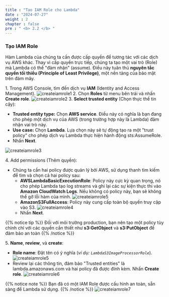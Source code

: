 ```yaml
---
title : "Tạo IAM Role cho Lambda"
date : "2024-07-27" 
weight : 2 
chapter : false
pre : " <b> 2.2 </b> "
---
```


### Tạo IAM Role

Hàm Lambda của chúng ta cần được cấp quyền để tương tác với các dịch vụ AWS khác. Thay vì cấp quyền trực tiếp, chúng ta tạo một vai trò (Role) mà Lambda có thể "đảm nhận" (assume). Điều này tuân thủ **nguyên tắc quyền tối thiểu (Principle of Least Privilege)**, một nền tảng của bảo mật trên đám mây.

1\. Trong AWS Console, tìm đến dịch vụ **IAM** (Identity and Access Management).
![createiamrole1](/images/image23.png)
2\. Chọn **Roles** từ menu bên trái và nhấn **Create role**.
![createiamrole2](/images/image33.png)
3\. **Select trusted entity** (Chọn thực thể tin cậy):
+ **Trusted entity type:** Chọn **AWS service**. Điều này có nghĩa là bạn đang cho phép một dịch vụ của AWS (trong trường hợp này là Lambda) đảm nhận vai trò này.
+  **Use case:** Chọn **Lambda**. Lựa chọn này sẽ tự động tạo ra một "trust policy" cho phép dịch vụ Lambda thực hiện hành động sts:AssumeRole.
+ Nhấn **Next**.

![createiamrole3](/images/image25.png)

4\. Add permissions (Thêm quyền):
+ Chúng ta cần hai policy được quản lý bởi AWS, sử dụng thanh tìm kiếm để tìm và chọn cả hai policy sau:
    + **AWSLambdaBasicExecutionRole**: Policy này cực kỳ quan trọng, nó cho phép Lambda tạo log streams và ghi lại các sự kiện thực thi vào **Amazon CloudWatch Logs**. Nếu không có policy này, bạn sẽ không thể gỡ lỗi hàm của mình.
    ![createiamrole5](/images/image5.png)
    + **AmazonS3FullAccess**: Policy này cung cấp toàn bộ quyền truy cập vào S3.
    ![createiamrole4](/images/image37.png)
    + Nhấn **Next**.

{{% notice tip %}}
Đối với môi trường production, bạn nên tạo một policy tùy chỉnh chỉ với các quyền cần thiết như **s3:GetObject** và **s3:PutObject** để đảm bảo an toàn
{{% /notice %}}
  


5\. **Name**, **review**, và **create**:
+ **Role name**: Đặt tên có ý nghĩa (*ví dụ: `LambdaS3ImageProcessorRole`*). 
![createiamrole5](/images/image18.png)
+ Review lại các thông tin, đảm bảo "Trusted entities" là lambda.amazonaws.com và hai policy đã được đính kèm. Nhấn **Create role**.
![createiamrole6](/images/image29.png)
 
{{% notice note %}}
Bạn đã có một IAM Role được cấu hình an toàn, sẵn sàng để Lambda sử dụng.
{{% /notice %}}
![createiamrole7](/images/image20.png)
